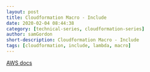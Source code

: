 ```yaml
---
layout: post
title: Cloudformation Macro - Include
date: 2020-02-04 08:44:38
category: [technical-series, cloudformation-series]
author: samGordon
short-description: Cloudformation Macro - Include
tags: [cloudformation, include, lambda, macro]
---
```


[AWS docs](https://docs.aws.amazon.com/AWSCloudFormation/latest/UserGuide/template-macros.html)
